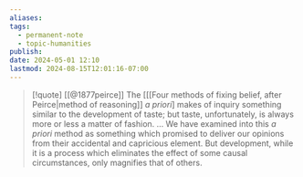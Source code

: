 ```yaml
---
aliases: 
tags:
  - permanent-note
  - topic-humanities
publish: 
date: 2024-05-01 12:10
lastmod: 2024-08-15T12:01:16-07:00
---
```

>[!quote] [[@1877peirce]]
>The \[[[Four methods of fixing belief, after Peirce|method of reasoning]] *a priori*] makes of inquiry something similar to the development of taste; but taste, unfortunately, is always more or less a matter of fashion. … We have examined into this *a priori* method as something which promised to deliver our opinions from their accidental and capricious element. But development, while it is a process which eliminates the effect of some causal circumstances, only magnifies that of others.

